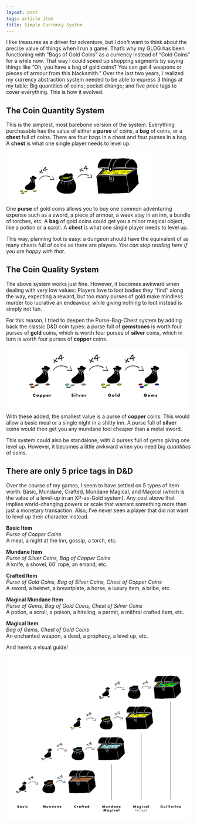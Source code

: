 ```yaml
---
layout: post
tags: article item
title: Simple Currency System
---
```



I like treasures as a driver for adventure, but I don't want to think about the precise value of things when I run a game. That’s why my GLOG has been functioning with “Bags of Gold Coins” as a currency instead of “Gold Coins” for a while now. That way I could speed up shopping segments by saying things like “Oh, you have a bag of gold coins? You can get 4 weapons or pieces of armour from this blacksmith.” Over the last two years, I realized my currency abstraction system needed to be able to express 3 things at my table: Big quantities of coins; pocket change; and five price tags to cover everything. This is how it evolved.

## The Coin Quantity System
This is the simplest, most barebone version of the system. Everything purchasable has the value of either a **purse** of coins, a **bag** of coins, or a **chest** full of coins. There are four bags in a chest and four purses in a bag. A **chest** is what one single player needs to level up.

<img align="center" width=400px src="/images/TreasureGold.png">

One **purse** of gold coins allows you to buy one common adventuring expense such as a sword, a piece of armour, a week stay in an inn, a bundle of torches, etc. A **bag** of gold coins could get you a minor magical object, like a potion or a scroll. A **chest** is what one single player needs to level up.

This way, planning loot is easy: a dungeon should have the equivalent of as many chests full of coins as there are players. _You can stop reading here if you are happy with that._

## The Coin Quality System
The above system works just fine. However, it becomes awkward when dealing with very low values: Players love to loot bodies they “find” along the way, expecting a reward, but too many purses of gold make mindless murder too lucrative an endeavour, while giving nothing to loot instead is simply not fun.

For this reason, I tried to deepen the Purse-Bag-Chest system by adding back the classic D&D coin types: a purse full of **gemstones** is worth four purses of **gold** coins, which is worth four purses of **silver** coins, which in turn is worth four purses of **copper** coins.

<img align="center" width=500px src="/images/TreasureMineral.png">

With these added, the smallest value is a purse of **copper** coins. This would allow a basic meal or a single night in a shitty inn. A purse full of **silver** coins would then get you any mundane tool cheaper than a metal sword. 

This system could also be standalone, with 4 purses full of gems giving one level up. However, it becomes a little awkward when you need big _quantities_ of coins.

## There are only 5 price tags in D&D
Over the course of my games, I seem to have settled on 5 types of item worth: Basic, Mundane, Crafted, Mundane Magical, and Magical (which is the value of a level-up in an XP-as-Gold system). Any cost above that implies world-changing powers or scale that warrant something more than just a monetary transaction. Also, I’ve never seen a player that did not want to level up their character instead.

**Basic Item** <br>
_Purse of Copper Coins_ <br>
A meal, a night at the inn, gossip, a torch, etc.

**Mundane Item** <br>
_Purse of Silver Coins, Bag of Copper Coins_ <br>
A knife, a shovel, 60’ rope, an errand, etc.

**Crafted Item** <br>
_Purse of Gold Coins, Bag of Silver Coins, Chest of Copper Coins_ <br>
A sword, a helmet, a breastplate, a horse, a luxury item, a bribe, etc.

**Magical Mundane Item** <br>
_Purse of Gems, Bag of Gold Coins, Chest of Silver Coins_ <br>
A potion, a scroll, a poison, a hireling, a permit, a mithral crafted item, etc.

**Magical Item** <br>
_Bag of Gems, Chest of Gold Coins_ <br>
An enchanted weapon, a deed, a prophecy, a level up, etc.

And here’s a visual guide!

<img align="center" width=700px src="/images/TreasureChart.png">


